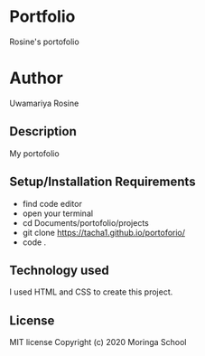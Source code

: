 # Portfolio
Rosine's portofolio

# Author
Uwamariya Rosine

## Description
My portofolio

## Setup/Installation Requirements
* find code editor
* open your terminal
* cd Documents/portofolio/projects
* git clone https://tacha1.github.io/portoforio/
* code .

## Technology used
I used HTML and CSS to create this project.

## License
MIT license
Copyright (c) 2020 Moringa School